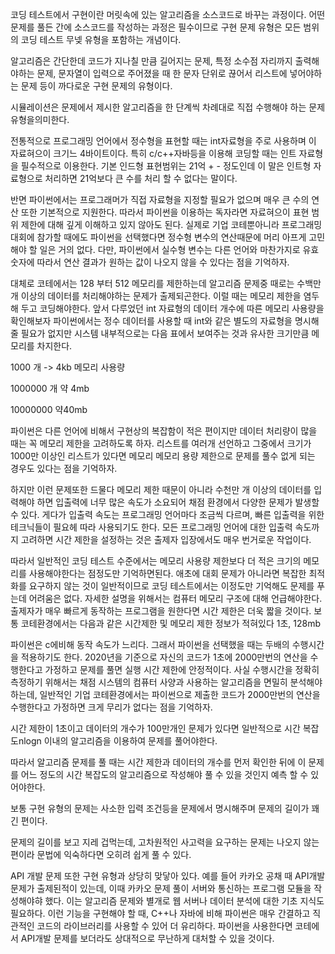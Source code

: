 코딩 테스트에서 구현이란 머릿속에 있는 알고리즘을 소스코드로 바꾸는 과정이다. 어떤 문제를 풀든 간에 소스코드를 작성하는 과정은 필수이므로 구현 문제 유형은 모든 범위의 코딩 테스트 무넺 유형을 포함하는 개념이다.

알고리즘은 간단한데 코드가 지나칠 만큼 길어지는 문제, 특정 소수점 자리까지 출력해야하는 문제, 문자열이 입력으로 주어졌을 때 한 문자 단위로 끊어서 리스트에 넣어야하는 문제 등이 까다로운 구현 문제의 유형이다.

시뮬레이션은 문제에서 제시한 알고리즘을 한 단계씩 차례대로 직접 수행해야 하는 문제 유형을의미한다. 

전통적으로 프로그래밍 언어에서 정수형을 표현할 때는 int자료형을 주로 사용하며 이 자료혀으이 크기느 4바이트이다. 특히 c/c++자바등을 이용해 코딩할 때는 인트 자료형을 필수적으로 이용한다. 기본 인드형 표현범위는 21억 + - 정도인데 이 말은 인트형 자료형으로 처리하면 21억보다 큰 수를 처리 할 수 없다는 말이다. 

반면 파이썬에서는 프로그래머가 직접 자료형을 지정할 필요가 없으며 매우 큰 수의 연산 또한 기본적으로 지원한다. 따라서 파이썬을 이용하는 독자라면 자료혀으이 표현 범위 제한에 대해 깊게 이해하고 있지 않아도 된다. 실제로 기업 코테뿐아니라 프로그래밍 대회에 참가할 때에도 파이썬을 선택했다면 정수형 변수의 연산때문에 머리 아프게 고민해야 할 일은 거의 없다. 다만, 파이썬에서 실수형 변수는 다른 언어와 마찬가지로 유효숫자에 따라서 연산 결과가 원하는 값이 나오지 않을 수 있다는 점을 기억하자.

대체로 코테에서는 128 부터 512 메모리를 제한하는데 알고리즘 문제중 때로는 수백만 개 이상의 데이터를 처리해야하는 문제가 출제되곤한다. 이럴 때는 메모리 제한을 염두해 두고 코딩해야한다. 앞서 다루었던 int 자료형의 데이터 개수에 따른 메모리 사용량을 확인해보자 파이썬에서는 정수 데이터를 사용할 때 int와 같은 별도의 자료형을 명시해줄 필요가 없지만 시스템 내부적으로는 다음 표에서 보여주는 것과 유사한 크기만큼 메모리를 차지한다.


1000 개 -> 4kb 메모리 사용량

1000000 개  약 4mb

10000000 약40mb

파이썬은 다른 언어에 비해서 구현상의 복잡함이 적은 편이지만 데이터 처리량이 많을 때는 꼭 메모리 제한을 고려하도록 하자. 리스트를 여러개 선언하고 그중에서 크기가 1000만 이상인 리스트가 있다면 메모리 메모리 용량 제한으로 문제를 풀수 없게 되는 경우도 있다는 점을 기억하자.

하지만 이런 문제또한 드물다 메모리 제한 때문이 아니라 수천만 개 이상의 데이터를 입력해야 하면 입출력에 너무 많은 속도가 소요되어 채점 환경에서 다양한 문제가 발생할 수 있다. 게다가 입출력 속도는 프로그래밍 언어마다 조금씩 다르며, 빠른 입출력을 위한 테크닉들이 필요헤 따라 사용되기도 한다. 모든 프로그래밍 언어에 대한 입출력 속도까지 고려하면 시간 제한을 설정하는 것은 출제자 입장에서도 매우 번거로운 작업이다.


따라서 일반적인 코딩 테스트 수준에서는 메모리 사용량 제한보다 더 적은 크기의 메모리를 사용해야한다는 점정도만 기억하면된다. 애초에 대회 문제가 아니라면 복잡한 최적화를 요구하지 않는 것이 일반적이므로 코딩 테스트에서는 이정도만 기억해도 문제를 푸는데 어려움은 없다. 자세한 설명을 위해서는 컴퓨터 메모리 구조에 대해 언급해야한다.
출제자가 매우 빠르게 동작하는 프로그램을 원한다면 시간 제한은 더욱 짧을 것이다. 보통 코테환경에서는 다음과 같은 시간제한 및 메모리 제한 정보가 적혀있다 1초, 128mb

파이썬은  c에비해 동작 속도가 느리다. 그래서 파이썬을 선택했을 때는 두배의 수행시간을 적용하기도 한다. 2020년을 기준으로 자신의 코드가 1초에 2000만번의 연산을 수행한다고 가정하고 문제를 풀면 실행 시간 제한에 안정적이다. 사실 수행시간을 정확히 측정하기 위해서는 채점 시스템의 컴퓨터 사양과 사용하는 알고리즘을 면밀히 분석해야하는데, 일반적인 기업 코테환경에서는 파이썬으로 제출한 코드가 2000만번의 연산을 수행한다고 가정하면 크게 무리가 없다는 점을 기억하자.

시간 제한이 1초이고 데이터의 개수가 100만개인 문제가 있다면 일반적으로 시간 복잡도nlogn 이내의 알고리즘을 이용하여 문제를 풀어야한다.

따라서 알고리즘 문제를 풀 때는 시간 제한과 데이터의 개수를 먼저 확인한 뒤에 이 문제를 어느 정도의 시간 복잡도의 알고리즘으로 작성해야 풀 수 있을 것인지 예측 할 수 있어야한다.


보통 구현 유형의 문제는 사소한 입력 조건등을 문제에서 명시해주며 문제의 길이가 꽤 긴 편이다.

문제의 길이를 보고 지레 겁먹는데, 고차원적인 사고력을 요구하는 문제는 나오지 않는 편이라 문법에 익숙하다면 오히려 쉽게 풀 수 있다.

API 개발 문제 또한 구현 유형과 상당히 맞닿아 있다. 예를 들어 카카오 공채 때 API개발 문제가 출제된적이 있는데, 이때 카카오 문제 풀이 서버와 통신하는 프로그램 모듈을 작성해야햐 했다.  이는 알고리즘 문제와 별개로 웹 서버나 데이터 분석에 대한 기초 지식도 필요하다. 이런 기능을 구현해야 할 때, C++나 자바에 비해 파이썬은 매우 간결하고 직관적인 코드의 라이브러리를 사용할 수 있어 더 유리하다. 파이썬을 사용한다면 코테에서 API개발 문제를 보더라도 상대적으로 무난하게 대처할 수 있을 것이다.


